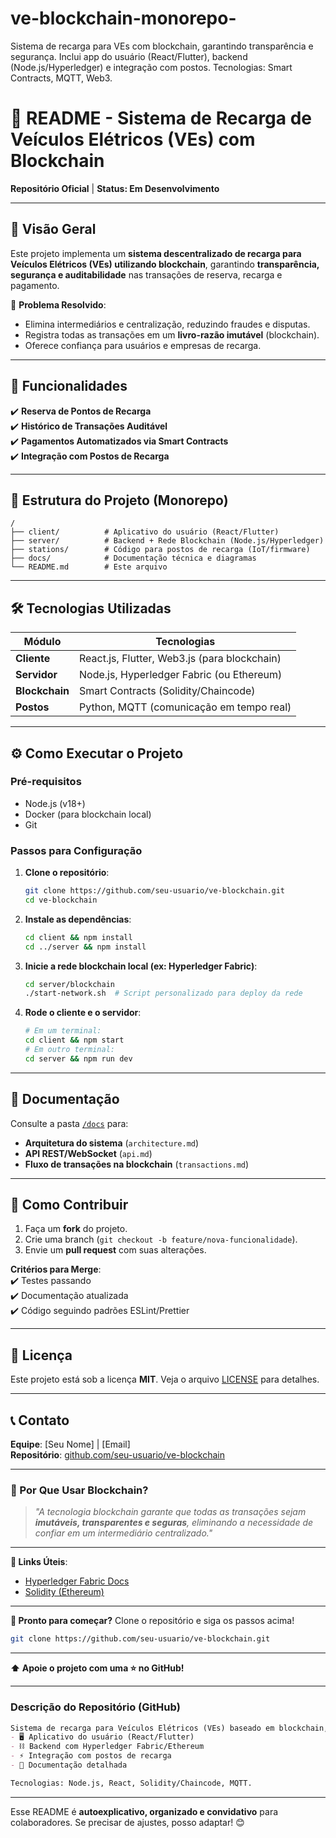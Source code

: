 # ve-blockchain-monorepo-
Sistema de recarga para VEs com blockchain, garantindo transparência e segurança. Inclui app do usuário (React/Flutter), backend (Node.js/Hyperledger) e integração com postos. Tecnologias: Smart Contracts, MQTT, Web3.
# **📌 README - Sistema de Recarga de Veículos Elétricos (VEs) com Blockchain**  

**Repositório Oficial** | **Status: Em Desenvolvimento**  

---

## **🚀 Visão Geral**  
Este projeto implementa um **sistema descentralizado de recarga para Veículos Elétricos (VEs) utilizando blockchain**, garantindo **transparência, segurança e auditabilidade** nas transações de reserva, recarga e pagamento.  

🔹 **Problema Resolvido**:  
- Elimina intermediários e centralização, reduzindo fraudes e disputas.  
- Registra todas as transações em um **livro-razão imutável** (blockchain).  
- Oferece confiança para usuários e empresas de recarga.  

---

## **🎯 Funcionalidades**  
✔️ **Reserva de Pontos de Recarga**  
✔️ **Histórico de Transações Auditável**  
✔️ **Pagamentos Automatizados via Smart Contracts**  
✔️ **Integração com Postos de Recarga**  

---

## **📂 Estrutura do Projeto (Monorepo)**  
```plaintext
/  
├── client/          # Aplicativo do usuário (React/Flutter)  
├── server/          # Backend + Rede Blockchain (Node.js/Hyperledger)  
├── stations/        # Código para postos de recarga (IoT/firmware)  
├── docs/            # Documentação técnica e diagramas  
└── README.md        # Este arquivo  
```

---

## **🛠️ Tecnologias Utilizadas**  
| **Módulo**       | **Tecnologias**                                  |  
|------------------|-------------------------------------------------|  
| **Cliente**      | React.js, Flutter, Web3.js (para blockchain)    |  
| **Servidor**     | Node.js, Hyperledger Fabric (ou Ethereum)       |  
| **Blockchain**   | Smart Contracts (Solidity/Chaincode)            |  
| **Postos**       | Python, MQTT (comunicação em tempo real)        |  

---

## **⚙️ Como Executar o Projeto**  

### **Pré-requisitos**  
- Node.js (v18+)  
- Docker (para blockchain local)  
- Git  

### **Passos para Configuração**  
1. **Clone o repositório**:  
   ```bash
   git clone https://github.com/seu-usuario/ve-blockchain.git
   cd ve-blockchain
   ```

2. **Instale as dependências**:  
   ```bash
   cd client && npm install
   cd ../server && npm install
   ```

3. **Inicie a rede blockchain local (ex: Hyperledger Fabric)**:  
   ```bash
   cd server/blockchain
   ./start-network.sh  # Script personalizado para deploy da rede
   ```

4. **Rode o cliente e o servidor**:  
   ```bash
   # Em um terminal:  
   cd client && npm start  
   # Em outro terminal:  
   cd server && npm run dev  
   ```

---

## **📄 Documentação**  
Consulte a pasta [`/docs`](/docs) para:  
- **Arquitetura do sistema** (`architecture.md`)  
- **API REST/WebSocket** (`api.md`)  
- **Fluxo de transações na blockchain** (`transactions.md`)  

---

## **🤝 Como Contribuir**  
1. Faça um **fork** do projeto.  
2. Crie uma branch (`git checkout -b feature/nova-funcionalidade`).  
3. Envie um **pull request** com suas alterações.  

**Critérios para Merge**:  
✔️ Testes passando  
✔️ Documentação atualizada  
✔️ Código seguindo padrões ESLint/Prettier  

---

## **📜 Licença**  
Este projeto está sob a licença **MIT**. Veja o arquivo [LICENSE](LICENSE) para detalhes.  

---

## **📞 Contato**  
**Equipe**: [Seu Nome] | [Email]  
**Repositório**: [github.com/seu-usuario/ve-blockchain](https://github.com/seu-usuario/ve-blockchain)  

---

### **🌟 Por Que Usar Blockchain?**  
> _"A tecnologia blockchain garante que todas as transações sejam **imutáveis, transparentes e seguras**, eliminando a necessidade de confiar em um intermediário centralizado."_  

---

**🔗 Links Úteis**:  
- [Hyperledger Fabric Docs](https://hyperledger-fabric.readthedocs.io/)  
- [Solidity (Ethereum)](https://docs.soliditylang.org/)  

---

**🎉 Pronto para começar?** Clone o repositório e siga os passos acima!  

```bash
git clone https://github.com/seu-usuario/ve-blockchain.git
```  

--- 

**⬆️ Apoie o projeto com uma ⭐ no GitHub!**  

--- 

### **Descrição do Repositório (GitHub)**  
```markdown
Sistema de recarga para Veículos Elétricos (VEs) baseado em blockchain, garantindo transparência e segurança nas transações. Inclui:  
- 🖥️ Aplicativo do usuário (React/Flutter)  
- ⛓️ Backend com Hyperledger Fabric/Ethereum  
- ⚡ Integração com postos de recarga  
- 📄 Documentação detalhada  

Tecnologias: Node.js, React, Solidity/Chaincode, MQTT.  
```  

---

Esse README é **autoexplicativo, organizado e convidativo** para colaboradores. Se precisar de ajustes, posso adaptar! 😊
